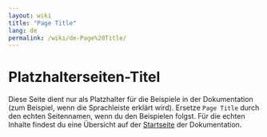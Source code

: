 ```yaml
---
layout: wiki
title: "Page Title"
lang: de
permalink: /wiki/de-Page%20Title/
---
```

# Platzhalterseiten-Titel

Diese Seite dient nur als Platzhalter für die Beispiele in der Dokumentation (zum Beispiel, wenn die Sprachleiste erklärt wird).
Ersetze `Page Title` durch den echten Seitennamen, wenn du den Beispielen folgst.
Für die echten Inhalte findest du eine Übersicht auf der [Startseite](./Home) der Dokumentation.
